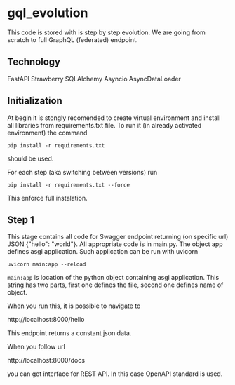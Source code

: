 # gql_evolution

This code is stored with is step by step evolution.
We are going from scratch to full GraphQL (federated) endpoint.

## Technology
FastAPI
Strawberry
SQLAlchemy
Asyncio
AsyncDataLoader

## Initialization
At begin it is stongly recomended to create virtual environment and install all libraries from requirements.txt file.
To run it (in already activated environment) the command

`pip install -r requirements.txt`

should be used.


For each step (aka switching between versions) run

`pip install -r requirements.txt --force`

This enforce full instalation.

## Step 1
This stage contains all code for Swagger endpoint returning (on specific url) JSON {"hello": "world"}.
All appropriate code is in main.py. 
The object app defines asgi application.
Such application can be run with uvicorn

`uvicorn main:app --reload`

`main:app` is location of the python object containing asgi application.
This string has two parts, first one defines the file, second one defines name of object.

When you run this, it is possible to navigate to

http://localhost:8000/hello

This endpoint returns a constant json data.


When you follow url

http://localhost:8000/docs

you can get interface for REST API. In this case OpenAPI standard is used.